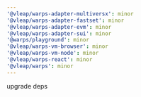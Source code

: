 ```yaml
---
'@vleap/warps-adapter-multiversx': minor
'@vleap/warps-adapter-fastset': minor
'@vleap/warps-adapter-evm': minor
'@vleap/warps-adapter-sui': minor
'@warps/playground': minor
'@vleap/warps-vm-browser': minor
'@vleap/warps-vm-node': minor
'@vleap/warps-react': minor
'@vleap/warps': minor
---
```


upgrade deps
